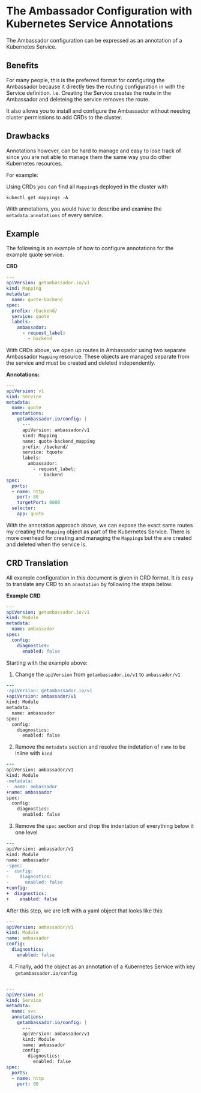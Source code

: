 # The Ambassador Configuration with Kubernetes Service Annotations

The Ambassador configuration can be expressed as an annotation of a Kubernetes Service.

## Benefits

For many people, this is the preferred format for configuring the Ambassador because it directly ties the routing configuration in with the Service definition. i.e. Creating the Service creates the route in the Ambassador and deleteing the service removes the route.

It also allows you to install and configure the Ambassador without needing cluster permissions to add CRDs to the cluster.

## Drawbacks

Annotations however, can be hard to manage and easy to lose track of since you are not able to manage them the same way you do other Kubernetes resources.

For example:

Using CRDs you can find all `Mapping`s deployed in the cluster with

```
kubectl get mappings -A
```

With annotations, you would have to describe and examine the `metadata.annotations` of every service.

## Example

The following is an example of how to configure annotations for the example quote service.

**CRD**

```yaml
---
apiVersion: getambassador.io/v1
kind: Mapping
metadata:
  name: quote-backend
spec:
  prefix: /backend/
  service: quote
  labels:
    ambassador:
      - request_label:
        - backend
```

With CRDs above, we open up routes in Ambassador using two separate Ambassador `Mapping` resource. These objects are managed separate from the service and must be created and deleted independently.

**Annotations:**

```yaml
---
apiVersion: v1
kind: Service
metadata:
  name: quote
  annotations:
    getambassador.io/config: |
      ---
      apiVersion: ambassador/v1
      kind: Mapping
      name: quote-backend_mapping
      prefix: /backend/
      service: tquote
      labels:
        ambassador:
          - request_label:
            - backend
spec:
  ports:
  - name: http
    port: 80
    targetPort: 8080
  selector:
    app: quote
```

With the annotation approach above, we can expose the exact same routes my creating the `Mapping` object as part of the Kubernetes Service. There is more overhead for creating and managing the `Mapping`s but the are created and deleted when the service is.

## CRD Translation

All example configuration in this document is given in CRD format. It is easy to translate any CRD to an `annotation` by following the steps below.

**Example CRD**

```yaml
---
apiVersion: getambassador.io/v1
kind: Module
metadata:
  name: ambassador
spec:
  config:
    diagnostics:
      enabled: false
```

Starting with the example above:

1. Change the `apiVersion` from `getambassador.io/v1` to `ambassador/v1`

```diff
---
-apiVersion: getambassador.io/v1
+apiVersion: ambassador/v1
kind: Module
metadata:
  name: ambassador
spec:
  config:
    diagnostics:
      enabled: false
```

2. Remove the `metadata` section and resolve the indetation of `name` to be inline with `kind`

```diff
---
apiVersion: ambassador/v1
kind: Module
-metadata:
-  name: ambassador
+name: ambassador
spec:
  config:
    diagnostics:
      enabled: false
```

3. Remove the `spec` section and drop the indentation of everything below it one level

```diff
---
apiVersion: ambassador/v1
kind: Module
name: ambassador
-spec:
-  config:
-    diagnostics:
-      enabled: false
+config:
+  diagnostics:
+    enabled: false
```

After this step, we are left with a yaml object that looks like this:

```yaml
---
apiVersion: ambassador/v1
kind: Module
name: ambassador
config:
  diagnostics:
    enabled: false
```

4. Finally, add the object as an annotation of a Kubernetes Service with key `getambassador.io/config`

```yaml

---
apiVersion: v1
kind: Service
metadata:
  name: svc
  annotations:
    getambassador.io/config: |
      ---
      apiVersion: ambassador/v1
      kind: Module
      name: ambassador
      config:
        diagnostics:
          enabled: false
spec:
  ports:
  - name: http
    port: 80
```
